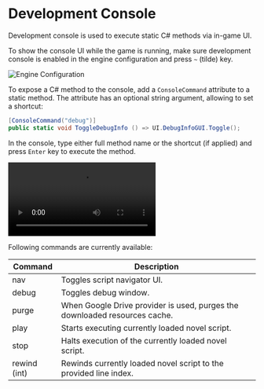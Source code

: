 ﻿# Development Console

Development console is used to execute static C# methods via in-game UI.

To show the console UI while the game is running, make sure development console is enabled in the engine configuration and press `~` (tilde) key.

![Engine Configuration](/guide/engine-config.png)

To expose a C# method to the console, add a `ConsoleCommand` attribute to a static method. The attribute has an optional string argument, allowing to set a shortcut:

```csharp
[ConsoleCommand("debug")]
public static void ToggleDebugInfo () => UI.DebugInfoGUI.Toggle();
```

In the console, type either full method name or the shortcut (if applied) and press `Enter` key to execute the method.

<video class="video" loop autoplay><source src="https://i.gyazo.com/bd41a9a8fff91eb575b235a6b641dcce.mp4 " type="video/mp4"></video>

Following commands are currently available:

Command | Description
--- | ---
nav | Toggles script navigator UI.
debug | Toggles debug window.
purge | When Google Drive provider is used, purges the downloaded resources cache.
play | Starts executing currently loaded novel script.
stop | Halts execution of the currently loaded novel script.
rewind (int) | Rewinds currently loaded novel script to the provided line index.
